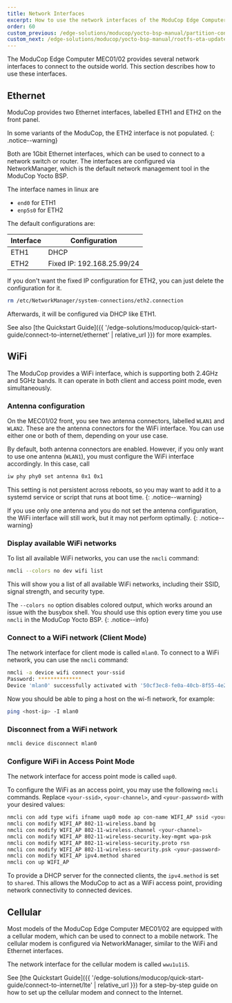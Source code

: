 ```yaml
---
title: Network Interfaces
excerpt: How to use the network interfaces of the ModuCop Edge Computer
order: 60
custom_previous: /edge-solutions/moducop/yocto-bsp-manual/partition-concept/
custom_next: /edge-solutions/moducop/yocto-bsp-manual/rootfs-ota-update/
---
```


The ModuCop Edge Computer MEC01/02 provides several network interfaces to connect to the outside world. This section describes how to use these interfaces.

## Ethernet

ModuCop provides two Ethernet interfaces, labelled ETH1 and ETH2 on the front panel.

In some variants of the ModuCop, the ETH2 interface is not populated.
{: .notice--warning}

Both are 1Gbit Ethernet interfaces, which can be used to connect to a network switch or router. The interfaces are configured via NetworkManager, which is the default network management tool in the ModuCop Yocto BSP.

The interface names in linux are
- `end0` for ETH1
- `enp5s0` for ETH2

The default configurations are:

| Interface | Configuration              |
| --------- | -------------------------- |
| ETH1      | DHCP                       |
| ETH2      | Fixed IP: 192.168.25.99/24 |

If you don't want the fixed IP configuration for ETH2, you can just delete the configuration for it.

```bash
rm /etc/NetworkManager/system-connections/eth2.connection
```
Afterwards, it will be configured via DHCP like ETH1.

See also [the Quickstart Guide]({{ '/edge-solutions/moducop/quick-start-guide/connect-to-internet/ethernet' | relative_url }}) for more examples.

## WiFi

The ModuCop provides a WiFi interface, which is supporting both 2.4GHz and 5GHz bands. It can operate in both client and access point mode, even simultaneously.

### Antenna configuration

On the MEC01/02 front, you see two antenna connectors, labelled `WLAN1` and `WLAN2`. These are the antenna connectors for the WiFi interface. You can use either one or both of them, depending on your use case.

By default, both antenna connectors are enabled. However, if you only want to use one antenna (`WLAN1`), you must configure the WiFi interface accordingly. In this case, call

```bash
iw phy phy0 set antenna 0x1 0x1
```

This setting is not persistent across reboots, so you may want to add it to a systemd service or script that runs at boot time.
{: .notice--warning}

If you use only one antenna and you do not set the antenna configuration, the WiFi interface will still work, but it may not perform optimally.
{: .notice--warning}

### Display available WiFi networks

To list all available WiFi networks, you can use the `nmcli` command:

```bash
nmcli --colors no dev wifi list
```

This will show you a list of all available WiFi networks, including their SSID, signal strength, and security type.

The `--colors no` option disables colored output, which works around an issue with the busybox shell. You should use this option every time you use `nmcli` in the ModuCop Yocto BSP.
{: .notice--info}

### Connect to a WiFi network (Client Mode)

The network interface for client mode is called `mlan0`. To connect to a WiFi network, you can use the `nmcli` command:

```bash
nmcli -a device wifi connect your-ssid
Password: **************
Device 'mlan0' successfully activated with '50cf3ec8-fe0a-40cb-8f55-4e2d17ce7d2d
```

Now you should be able to ping a host on the wi-fi network, for example:

```bash
ping <host-ip> -I mlan0
```

### Disconnect from a WiFi network

```bash
nmcli device disconnect mlan0
```

### Configure WiFi in Access Point Mode

The network interface for access point mode is called `uap0`.

To configure the WiFi as an access point, you may use the following `nmcli` commands. Replace `<your-ssid>`, `<your-channel>`, and `<your-password>` with your desired values:

```bash
nmcli con add type wifi ifname uap0 mode ap con-name WIFI_AP ssid <your-ssid>
nmcli con modify WIFI_AP 802-11-wireless.band bg
nmcli con modify WIFI_AP 802-11-wireless.channel <your-channel>
nmcli con modify WIFI_AP 802-11-wireless-security.key-mgmt wpa-psk
nmcli con modify WIFI_AP 802-11-wireless-security.proto rsn
nmcli con modify WIFI_AP 802-11-wireless-security.psk <your-password>
nmcli con modify WIFI_AP ipv4.method shared
nmcli con up WIFI_AP
```

To provide a DHCP server for the connected clients, the `ipv4.method` is set to `shared`. This allows the ModuCop to act as a WiFi access point, providing network connectivity to connected devices.

## Cellular

Most models of the ModuCop Edge Computer MEC01/02 are equipped with a cellular modem, which can be used to connect to a mobile network. The cellular modem is configured via NetworkManager, similar to the WiFi and Ethernet interfaces.

The network interface for the cellular modem is called `wwu1u1i5`.

See [the Quickstart Guide]({{ '/edge-solutions/moducop/quick-start-guide/connect-to-internet/lte' | relative_url }}) for a step-by-step guide on how to set up the cellular modem and connect to the Internet.
